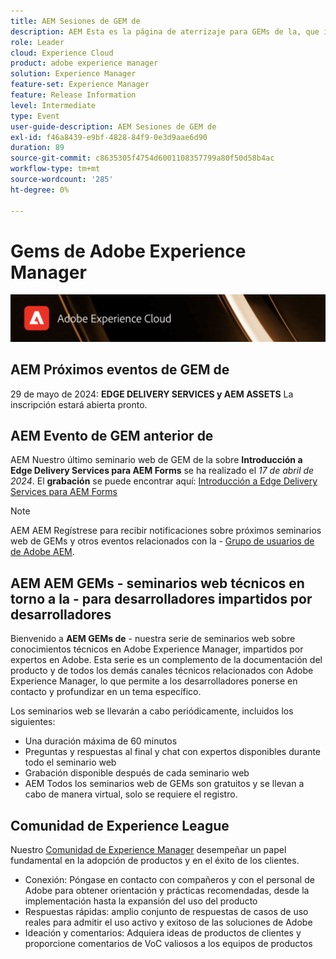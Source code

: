 ```yaml
---
title: AEM Sesiones de GEM de
description: AEM Esta es la página de aterrizaje para GEMs de la, que incluye información sobre la serie de seminarios web e información de registro, seminarios web anteriores y futuros
role: Leader
cloud: Experience Cloud
product: adobe experience manager
solution: Experience Manager
feature-set: Experience Manager
feature: Release Information
level: Intermediate
type: Event
user-guide-description: AEM Sesiones de GEM de
exl-id: f46a8439-e9bf-4828-84f9-0e3d9aae6d90
duration: 89
source-git-commit: c8635305f4754d6001108357799a80f50d58b4ac
workflow-type: tm+mt
source-wordcount: '285'
ht-degree: 0%

---
```


# Gems de Adobe Experience Manager

<img alt="Experiencias digitales" src="./assets/ADX_Gems.png"/>

## AEM Próximos eventos de GEM de

29 de mayo de 2024: **EDGE DELIVERY SERVICES y AEM ASSETS**
La inscripción estará abierta pronto.

<!--  Remove the comment marks, and put the upcoming event in the below table

<table style="max-width: 1214px;">
<tr>
  <td style="vertical-align: top;">
    <a href="https://www.youtube.com/watch?v=f1T9XU9TCJU">
      <img alt="Experience League LIVE Oct 25" src="assets/Oct25_2022_exl_live_banner_web_1920_WebBanner.png">
    </a>
    <div>
      <a href="https://www.youtube.com/watch?v=f1T9XU9TCJU">
        <strong>Deliver the right offer at the right time with decision management</strong>
      </a>
      <br/><em>with Sandra Hausmann, Ben Tepfer, Brandon Poyfair, and Jason Hickey</em>
      <br/><em>October 25, 2022</em>
    </div>
  </td>
</tr>
</table>

-->

## AEM Evento de GEM anterior de

AEM Nuestro último seminario web de GEM de la sobre **Introducción a Edge Delivery Services para AEM Forms** se ha realizado el *17 de abril de 2024*.
El **grabación** se puede encontrar aquí:
[Introducción a Edge Delivery Services para AEM Forms](gems2024/edge-delivery-for-aem-forms.md)

>[!NOTE]
>
> AEM AEM Regístrese para recibir notificaciones sobre próximos seminarios web de GEMs y otros eventos relacionados con la - [Grupo de usuarios de de Adobe AEM](https://aem-augs.adobe.com/).

## AEM AEM GEMs - seminarios web técnicos en torno a la - para desarrolladores impartidos por desarrolladores

Bienvenido a **AEM GEMs de** - nuestra serie de seminarios web sobre conocimientos técnicos en Adobe Experience Manager, impartidos por expertos en Adobe. Esta serie es un complemento de la documentación del producto y de todos los demás canales técnicos relacionados con Adobe Experience Manager, lo que permite a los desarrolladores ponerse en contacto y profundizar en un tema específico.

Los seminarios web se llevarán a cabo periódicamente, incluidos los siguientes:

* Una duración máxima de 60 minutos
* Preguntas y respuestas al final y chat con expertos disponibles durante todo el seminario web
* Grabación disponible después de cada seminario web
* AEM Todos los seminarios web de GEMs son gratuitos y se llevan a cabo de manera virtual, solo se requiere el registro.

## Comunidad de Experience League

Nuestro [Comunidad de Experience Manager](https://experienceleaguecommunities.adobe.com/t5/adobe-experience-manager/ct-p/adobe-experience-manager-community?profile.language=es) desempeñar un papel fundamental en la adopción de productos y en el éxito de los clientes.

* Conexión: Póngase en contacto con compañeros y con el personal de Adobe para obtener orientación y prácticas recomendadas, desde la implementación hasta la expansión del uso del producto
* Respuestas rápidas: amplio conjunto de respuestas de casos de uso reales para admitir el uso activo y exitoso de las soluciones de Adobe
* Ideación y comentarios: Adquiera ideas de productos de clientes y proporcione comentarios de VoC valiosos a los equipos de productos
